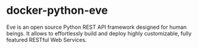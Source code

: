 # docker-python-eve
Eve is an open source Python REST API framework designed for human beings. It allows to effortlessly build and deploy highly customizable, fully featured RESTful Web Services.

